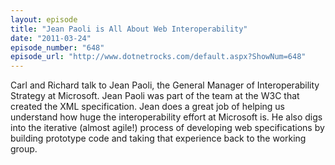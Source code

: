 ```yaml
---
layout: episode
title: "Jean Paoli is All About Web Interoperability"
date: "2011-03-24"
episode_number: "648"
episode_url: "http://www.dotnetrocks.com/default.aspx?ShowNum=648"
---
```


Carl and Richard talk to Jean Paoli, the General Manager of Interoperability Strategy at Microsoft. Jean Paoli was part of the team at the W3C that created the XML specification. Jean does a great job of helping us understand how huge the interoperability effort at Microsoft is. He also digs into the iterative (almost agile!) process of developing web specifications by building prototype code and taking that experience back to the working group.
